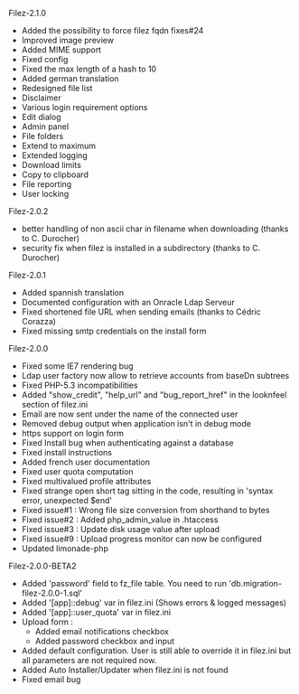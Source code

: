 
Filez-2.1.0

* Added the possibility to force filez fqdn fixes#24
* Improved image preview
* Added MIME support
* Fixed config 
* Fixed the max length of a hash to 10
* Added german translation
* Redesigned file list
* Disclaimer
* Various login requirement options
* Edit dialog
* Admin panel
* File folders
* Extend to maximum
* Extended logging
* Download limits
* Copy to clipboard
* File reporting
* User locking

Filez-2.0.2

* better handling of non ascii char in filename when downloading (thanks to C. Durocher)
* security fix when filez is installed in a subdirectory (thanks to C. Durocher)

Filez-2.0.1

* Added spannish translation
* Documented configuration with an Onracle Ldap Serveur
* Fixed shortened file URL when sending emails (thanks to Cédric Corazza)
* Fixed missing smtp credentials on the install form

Filez-2.0.0

* Fixed some IE7 rendering bug
* Ldap user factory now allow to retrieve accounts from baseDn subtrees
* Fixed PHP-5.3 incompatibilities
* Added "show_credit", "help_url" and "bug_report_href" in the looknfeel section of filez.ini
* Email are now sent under the name of the connected user
* Removed debug output when application isn't in debug mode
* https support on login form
* Fixed Install bug when authenticating against a database
* Fixed install instructions
* Added french user documentation
* Fixed user quota computation
* Fixed multivalued profile attributes 
* Fixed strange open short tag sitting in the code, resulting in 'syntax error, unexpected $end' 
* Fixed issue#1 : Wrong file size conversion from shorthand to bytes
* Fixed issue#2 : Added php_admin_value in .htaccess
* Fixed issue#3 : Update disk usage value after upload 
* Fixed issue#9 : Upload progress monitor can now be configured 
* Updated limonade-php

Filez-2.0.0-BETA2

* Added 'password' field to fz_file table. You need to run 'db.migration-filez-2.0.0-1.sql'
* Added '[app]::debug' var in filez.ini (Shows errors & logged messages)
* Added '[app]::user_quota' var in filez.ini
* Upload form :
  * Added email notifications checkbox
  * Added password checkbox and input
* Added default configuration. User is still able to override it in filez.ini
  but all parameters are not required now.
* Added Auto Installer/Updater when filez.ini is not found
* Fixed email bug


